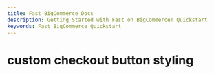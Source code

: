 ```yaml
---
title: Fast BigCommerce Docs
description: Getting Started with Fast on BigCommerce! Quickstart
keywords: Fast BigCommerce Quickstart
---
```


# custom checkout button styling
